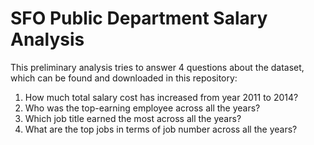 # SFO Public Department Salary Analysis
This preliminary analysis tries to answer 4 questions about the dataset, which can be found and downloaded in this repository:
1. How much total salary cost has increased from year 2011 to 2014?
2. Who was the top-earning employee across all the years?
3. Which job title earned the most across all the years?
4. What are the top jobs in terms of job number across all the years?
